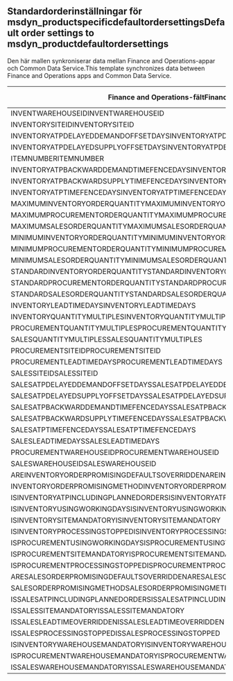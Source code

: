 ## <a name="default-order-settings-to-msdyn_productdefaultordersettings"></a><span data-ttu-id="79bd1-101">Standardorderinställningar för msdyn_productspecificdefaultordersettings</span><span class="sxs-lookup"><span data-stu-id="79bd1-101">Default order settings to msdyn_productdefaultordersettings</span></span>

<span data-ttu-id="79bd1-102">Den här mallen synkroniserar data mellan Finance and Operations-appar och Common Data Service.</span><span class="sxs-lookup"><span data-stu-id="79bd1-102">This template synchronizes data between Finance and Operations apps and Common Data Service.</span></span>

<span data-ttu-id="79bd1-103">Finance and Operations-fält</span><span class="sxs-lookup"><span data-stu-id="79bd1-103">Finance and Operations field</span></span> | <span data-ttu-id="79bd1-104">Mappningstyp</span><span class="sxs-lookup"><span data-stu-id="79bd1-104">Map type</span></span> | <span data-ttu-id="79bd1-105">Övriga Dynamics 365-fält</span><span class="sxs-lookup"><span data-stu-id="79bd1-105">Other Dynamics 365 field</span></span> | <span data-ttu-id="79bd1-106">Standardvärde</span><span class="sxs-lookup"><span data-stu-id="79bd1-106">Default value</span></span>
---|---|---|---
<span data-ttu-id="79bd1-107">INVENTWAREHOUSEID</span><span class="sxs-lookup"><span data-stu-id="79bd1-107">INVENTWAREHOUSEID</span></span> | = | <span data-ttu-id="79bd1-108">msdyn_inventorywarehouse.msdyn_warehouseidentifier</span><span class="sxs-lookup"><span data-stu-id="79bd1-108">msdyn_inventorywarehouse.msdyn_warehouseidentifier</span></span> | 
<span data-ttu-id="79bd1-109">INVENTORYSITEID</span><span class="sxs-lookup"><span data-stu-id="79bd1-109">INVENTORYSITEID</span></span> | = | <span data-ttu-id="79bd1-110">msdyn_inventorysite.msdyn_siteid</span><span class="sxs-lookup"><span data-stu-id="79bd1-110">msdyn_inventorysite.msdyn_siteid</span></span> | 
<span data-ttu-id="79bd1-111">INVENTORYATPDELAYEDDEMANDOFFSETDAYS</span><span class="sxs-lookup"><span data-stu-id="79bd1-111">INVENTORYATPDELAYEDDEMANDOFFSETDAYS</span></span> | = | <span data-ttu-id="79bd1-112">msdyn_inventoryatpdelayeddemandoffsetdays</span><span class="sxs-lookup"><span data-stu-id="79bd1-112">msdyn_inventoryatpdelayeddemandoffsetdays</span></span> | 
<span data-ttu-id="79bd1-113">INVENTORYATPDELAYEDSUPPLYOFFSETDAYS</span><span class="sxs-lookup"><span data-stu-id="79bd1-113">INVENTORYATPDELAYEDSUPPLYOFFSETDAYS</span></span> | = | <span data-ttu-id="79bd1-114">msdyn_inventoryatpdelayedsupplyoffsetdays</span><span class="sxs-lookup"><span data-stu-id="79bd1-114">msdyn_inventoryatpdelayedsupplyoffsetdays</span></span> | 
<span data-ttu-id="79bd1-115">ITEMNUMBER</span><span class="sxs-lookup"><span data-stu-id="79bd1-115">ITEMNUMBER</span></span> | = | <span data-ttu-id="79bd1-116">msdyn_itemnumber.msdyn_itemnumber</span><span class="sxs-lookup"><span data-stu-id="79bd1-116">msdyn_itemnumber.msdyn_itemnumber</span></span> | 
<span data-ttu-id="79bd1-117">INVENTORYATPBACKWARDDEMANDTIMEFENCEDAYS</span><span class="sxs-lookup"><span data-stu-id="79bd1-117">INVENTORYATPBACKWARDDEMANDTIMEFENCEDAYS</span></span> | = | <span data-ttu-id="79bd1-118">msdyn_inventoryatpbackwarddemandtimefencedays</span><span class="sxs-lookup"><span data-stu-id="79bd1-118">msdyn_inventoryatpbackwarddemandtimefencedays</span></span> | 
<span data-ttu-id="79bd1-119">INVENTORYATPBACKWARDSUPPLYTIMEFENCEDAYS</span><span class="sxs-lookup"><span data-stu-id="79bd1-119">INVENTORYATPBACKWARDSUPPLYTIMEFENCEDAYS</span></span> | = | <span data-ttu-id="79bd1-120">msdyn_inventoryatpbackwardsupplytimefencedays</span><span class="sxs-lookup"><span data-stu-id="79bd1-120">msdyn_inventoryatpbackwardsupplytimefencedays</span></span> | 
<span data-ttu-id="79bd1-121">INVENTORYATPTIMEFENCEDAYS</span><span class="sxs-lookup"><span data-stu-id="79bd1-121">INVENTORYATPTIMEFENCEDAYS</span></span> | = | <span data-ttu-id="79bd1-122">msdyn_inventoryatptimefencedays</span><span class="sxs-lookup"><span data-stu-id="79bd1-122">msdyn_inventoryatptimefencedays</span></span> | 
<span data-ttu-id="79bd1-123">MAXIMUMINVENTORYORDERQUANTITY</span><span class="sxs-lookup"><span data-stu-id="79bd1-123">MAXIMUMINVENTORYORDERQUANTITY</span></span> | = | <span data-ttu-id="79bd1-124">msdyn_maximuminventoryorderquantity</span><span class="sxs-lookup"><span data-stu-id="79bd1-124">msdyn_maximuminventoryorderquantity</span></span> | 
<span data-ttu-id="79bd1-125">MAXIMUMPROCUREMENTORDERQUANTITY</span><span class="sxs-lookup"><span data-stu-id="79bd1-125">MAXIMUMPROCUREMENTORDERQUANTITY</span></span> | = | <span data-ttu-id="79bd1-126">msdyn_maximumprocurementorderquantity</span><span class="sxs-lookup"><span data-stu-id="79bd1-126">msdyn_maximumprocurementorderquantity</span></span> | 
<span data-ttu-id="79bd1-127">MAXIMUMSALESORDERQUANTITY</span><span class="sxs-lookup"><span data-stu-id="79bd1-127">MAXIMUMSALESORDERQUANTITY</span></span> | = | <span data-ttu-id="79bd1-128">msdyn_maximumsalesorderquantity</span><span class="sxs-lookup"><span data-stu-id="79bd1-128">msdyn_maximumsalesorderquantity</span></span> | 
<span data-ttu-id="79bd1-129">MINIMUMINVENTORYORDERQUANTITY</span><span class="sxs-lookup"><span data-stu-id="79bd1-129">MINIMUMINVENTORYORDERQUANTITY</span></span> | = | <span data-ttu-id="79bd1-130">msdyn_minimuminventoryorderquantity</span><span class="sxs-lookup"><span data-stu-id="79bd1-130">msdyn_minimuminventoryorderquantity</span></span> | 
<span data-ttu-id="79bd1-131">MINIMUMPROCUREMENTORDERQUANTITY</span><span class="sxs-lookup"><span data-stu-id="79bd1-131">MINIMUMPROCUREMENTORDERQUANTITY</span></span> | = | <span data-ttu-id="79bd1-132">msdyn_minimumprocurementorderquantity</span><span class="sxs-lookup"><span data-stu-id="79bd1-132">msdyn_minimumprocurementorderquantity</span></span> | 
<span data-ttu-id="79bd1-133">MINIMUMSALESORDERQUANTITY</span><span class="sxs-lookup"><span data-stu-id="79bd1-133">MINIMUMSALESORDERQUANTITY</span></span> | = | <span data-ttu-id="79bd1-134">msdyn_minimumsalesorderquantity</span><span class="sxs-lookup"><span data-stu-id="79bd1-134">msdyn_minimumsalesorderquantity</span></span> | 
<span data-ttu-id="79bd1-135">STANDARDINVENTORYORDERQUANTITY</span><span class="sxs-lookup"><span data-stu-id="79bd1-135">STANDARDINVENTORYORDERQUANTITY</span></span> | = | <span data-ttu-id="79bd1-136">msdyn_standardinventoryorderquantity</span><span class="sxs-lookup"><span data-stu-id="79bd1-136">msdyn_standardinventoryorderquantity</span></span> | 
<span data-ttu-id="79bd1-137">STANDARDPROCUREMENTORDERQUANTITY</span><span class="sxs-lookup"><span data-stu-id="79bd1-137">STANDARDPROCUREMENTORDERQUANTITY</span></span> | = | <span data-ttu-id="79bd1-138">msdyn_standardprocurementorderquantity</span><span class="sxs-lookup"><span data-stu-id="79bd1-138">msdyn_standardprocurementorderquantity</span></span> | 
<span data-ttu-id="79bd1-139">STANDARDSALESORDERQUANTITY</span><span class="sxs-lookup"><span data-stu-id="79bd1-139">STANDARDSALESORDERQUANTITY</span></span> | = | <span data-ttu-id="79bd1-140">msdyn_standardsalesorderquantity</span><span class="sxs-lookup"><span data-stu-id="79bd1-140">msdyn_standardsalesorderquantity</span></span> | 
<span data-ttu-id="79bd1-141">INVENTORYLEADTIMEDAYS</span><span class="sxs-lookup"><span data-stu-id="79bd1-141">INVENTORYLEADTIMEDAYS</span></span> | = | <span data-ttu-id="79bd1-142">msdyn_inventoryleadtimedays</span><span class="sxs-lookup"><span data-stu-id="79bd1-142">msdyn_inventoryleadtimedays</span></span> | 
<span data-ttu-id="79bd1-143">INVENTORYQUANTITYMULTIPLES</span><span class="sxs-lookup"><span data-stu-id="79bd1-143">INVENTORYQUANTITYMULTIPLES</span></span> | = | <span data-ttu-id="79bd1-144">msdyn_inventoryquantitymultiples</span><span class="sxs-lookup"><span data-stu-id="79bd1-144">msdyn_inventoryquantitymultiples</span></span> | 
<span data-ttu-id="79bd1-145">PROCUREMENTQUANTITYMULTIPLES</span><span class="sxs-lookup"><span data-stu-id="79bd1-145">PROCUREMENTQUANTITYMULTIPLES</span></span> | = | <span data-ttu-id="79bd1-146">msdyn_procurementquantitymultiples</span><span class="sxs-lookup"><span data-stu-id="79bd1-146">msdyn_procurementquantitymultiples</span></span> | 
<span data-ttu-id="79bd1-147">SALESQUANTITYMULTIPLES</span><span class="sxs-lookup"><span data-stu-id="79bd1-147">SALESQUANTITYMULTIPLES</span></span> | = | <span data-ttu-id="79bd1-148">msdyn_salesquantitymultiples</span><span class="sxs-lookup"><span data-stu-id="79bd1-148">msdyn_salesquantitymultiples</span></span> | 
<span data-ttu-id="79bd1-149">PROCUREMENTSITEID</span><span class="sxs-lookup"><span data-stu-id="79bd1-149">PROCUREMENTSITEID</span></span> | = | <span data-ttu-id="79bd1-150">msdyn_procurementsite.msdyn_siteid</span><span class="sxs-lookup"><span data-stu-id="79bd1-150">msdyn_procurementsite.msdyn_siteid</span></span> | 
<span data-ttu-id="79bd1-151">PROCUREMENTLEADTIMEDAYS</span><span class="sxs-lookup"><span data-stu-id="79bd1-151">PROCUREMENTLEADTIMEDAYS</span></span> | = | <span data-ttu-id="79bd1-152">msdyn_procurementleadtimedays</span><span class="sxs-lookup"><span data-stu-id="79bd1-152">msdyn_procurementleadtimedays</span></span> | 
<span data-ttu-id="79bd1-153">SALESSITEID</span><span class="sxs-lookup"><span data-stu-id="79bd1-153">SALESSITEID</span></span> | = | <span data-ttu-id="79bd1-154">msdyn_salessite.msdyn_siteid</span><span class="sxs-lookup"><span data-stu-id="79bd1-154">msdyn_salessite.msdyn_siteid</span></span> | 
<span data-ttu-id="79bd1-155">SALESATPDELAYEDDEMANDOFFSETDAYS</span><span class="sxs-lookup"><span data-stu-id="79bd1-155">SALESATPDELAYEDDEMANDOFFSETDAYS</span></span> | = | <span data-ttu-id="79bd1-156">msdyn_salesatpdelayeddemandoffsetdays</span><span class="sxs-lookup"><span data-stu-id="79bd1-156">msdyn_salesatpdelayeddemandoffsetdays</span></span> | 
<span data-ttu-id="79bd1-157">SALESATPDELAYEDSUPPLYOFFSETDAYS</span><span class="sxs-lookup"><span data-stu-id="79bd1-157">SALESATPDELAYEDSUPPLYOFFSETDAYS</span></span> | = | <span data-ttu-id="79bd1-158">msdyn_salesatpdelayedsupplyoffsetdays</span><span class="sxs-lookup"><span data-stu-id="79bd1-158">msdyn_salesatpdelayedsupplyoffsetdays</span></span> | 
<span data-ttu-id="79bd1-159">SALESATPBACKWARDDEMANDTIMEFENCEDAYS</span><span class="sxs-lookup"><span data-stu-id="79bd1-159">SALESATPBACKWARDDEMANDTIMEFENCEDAYS</span></span> | = | <span data-ttu-id="79bd1-160">msdyn_salesatpbackwarddemandtimefencedays</span><span class="sxs-lookup"><span data-stu-id="79bd1-160">msdyn_salesatpbackwarddemandtimefencedays</span></span> | 
<span data-ttu-id="79bd1-161">SALESATPBACKWARDSUPPLYTIMEFENCEDAYS</span><span class="sxs-lookup"><span data-stu-id="79bd1-161">SALESATPBACKWARDSUPPLYTIMEFENCEDAYS</span></span> | = | <span data-ttu-id="79bd1-162">msdyn_salesatpbackwardsupplytimefencedays</span><span class="sxs-lookup"><span data-stu-id="79bd1-162">msdyn_salesatpbackwardsupplytimefencedays</span></span> | 
<span data-ttu-id="79bd1-163">SALESATPTIMEFENCEDAYS</span><span class="sxs-lookup"><span data-stu-id="79bd1-163">SALESATPTIMEFENCEDAYS</span></span> | = | <span data-ttu-id="79bd1-164">msdyn_salesatptimefencedays</span><span class="sxs-lookup"><span data-stu-id="79bd1-164">msdyn_salesatptimefencedays</span></span> | 
<span data-ttu-id="79bd1-165">SALESLEADTIMEDAYS</span><span class="sxs-lookup"><span data-stu-id="79bd1-165">SALESLEADTIMEDAYS</span></span> | = | <span data-ttu-id="79bd1-166">msdyn_salesleadtimedays</span><span class="sxs-lookup"><span data-stu-id="79bd1-166">msdyn_salesleadtimedays</span></span> | 
<span data-ttu-id="79bd1-167">PROCUREMENTWAREHOUSEID</span><span class="sxs-lookup"><span data-stu-id="79bd1-167">PROCUREMENTWAREHOUSEID</span></span> | = | <span data-ttu-id="79bd1-168">msdyn_procurementwarehouse.msdyn_warehouseidentifier</span><span class="sxs-lookup"><span data-stu-id="79bd1-168">msdyn_procurementwarehouse.msdyn_warehouseidentifier</span></span> | 
<span data-ttu-id="79bd1-169">SALESWAREHOUSEID</span><span class="sxs-lookup"><span data-stu-id="79bd1-169">SALESWAREHOUSEID</span></span> | = | <span data-ttu-id="79bd1-170">msdyn_saleswarehouse.msdyn_warehouseidentifier</span><span class="sxs-lookup"><span data-stu-id="79bd1-170">msdyn_saleswarehouse.msdyn_warehouseidentifier</span></span> | 
<span data-ttu-id="79bd1-171">AREINVENTORYORDERPROMISINGDEFAULTSOVERRIDDEN</span><span class="sxs-lookup"><span data-stu-id="79bd1-171">AREINVENTORYORDERPROMISINGDEFAULTSOVERRIDDEN</span></span> | >< | <span data-ttu-id="79bd1-172">msdyn_areinventoryorderdefaultsoverridden</span><span class="sxs-lookup"><span data-stu-id="79bd1-172">msdyn_areinventoryorderdefaultsoverridden</span></span> | 
<span data-ttu-id="79bd1-173">INVENTORYORDERPROMISINGMETHOD</span><span class="sxs-lookup"><span data-stu-id="79bd1-173">INVENTORYORDERPROMISINGMETHOD</span></span> | >< | <span data-ttu-id="79bd1-174">msdyn_inventoryorderpromisingmethod</span><span class="sxs-lookup"><span data-stu-id="79bd1-174">msdyn_inventoryorderpromisingmethod</span></span> | 
<span data-ttu-id="79bd1-175">ISINVENTORYATPINCLUDINGPLANNEDORDERS</span><span class="sxs-lookup"><span data-stu-id="79bd1-175">ISINVENTORYATPINCLUDINGPLANNEDORDERS</span></span> | >< | <span data-ttu-id="79bd1-176">msdyn_isinventoryatpincludingplannedorders</span><span class="sxs-lookup"><span data-stu-id="79bd1-176">msdyn_isinventoryatpincludingplannedorders</span></span> | 
<span data-ttu-id="79bd1-177">ISINVENTORYUSINGWORKINGDAYS</span><span class="sxs-lookup"><span data-stu-id="79bd1-177">ISINVENTORYUSINGWORKINGDAYS</span></span> | >< | <span data-ttu-id="79bd1-178">msdyn_isinventoryusingworkingdays</span><span class="sxs-lookup"><span data-stu-id="79bd1-178">msdyn_isinventoryusingworkingdays</span></span> | 
<span data-ttu-id="79bd1-179">ISINVENTORYSITEMANDATORY</span><span class="sxs-lookup"><span data-stu-id="79bd1-179">ISINVENTORYSITEMANDATORY</span></span> | >< | <span data-ttu-id="79bd1-180">msdyn_isinventorysitemandatory</span><span class="sxs-lookup"><span data-stu-id="79bd1-180">msdyn_isinventorysitemandatory</span></span> | 
<span data-ttu-id="79bd1-181">ISINVENTORYPROCESSINGSTOPPED</span><span class="sxs-lookup"><span data-stu-id="79bd1-181">ISINVENTORYPROCESSINGSTOPPED</span></span> | >< | <span data-ttu-id="79bd1-182">msdyn_isinventoryprocessingstopped</span><span class="sxs-lookup"><span data-stu-id="79bd1-182">msdyn_isinventoryprocessingstopped</span></span> | 
<span data-ttu-id="79bd1-183">ISPROCUREMENTUSINGWORKINGDAYS</span><span class="sxs-lookup"><span data-stu-id="79bd1-183">ISPROCUREMENTUSINGWORKINGDAYS</span></span> | >< | <span data-ttu-id="79bd1-184">msdyn_isprocurementusingworkingdays</span><span class="sxs-lookup"><span data-stu-id="79bd1-184">msdyn_isprocurementusingworkingdays</span></span> | 
<span data-ttu-id="79bd1-185">ISPROCUREMENTSITEMANDATORY</span><span class="sxs-lookup"><span data-stu-id="79bd1-185">ISPROCUREMENTSITEMANDATORY</span></span> | >< | <span data-ttu-id="79bd1-186">msdyn_isprocurementsitemandatory</span><span class="sxs-lookup"><span data-stu-id="79bd1-186">msdyn_isprocurementsitemandatory</span></span> | 
<span data-ttu-id="79bd1-187">ISPROCUREMENTPROCESSINGSTOPPED</span><span class="sxs-lookup"><span data-stu-id="79bd1-187">ISPROCUREMENTPROCESSINGSTOPPED</span></span> | >< | <span data-ttu-id="79bd1-188">msdyn_isprocurementprocessingstopped</span><span class="sxs-lookup"><span data-stu-id="79bd1-188">msdyn_isprocurementprocessingstopped</span></span> | 
<span data-ttu-id="79bd1-189">ARESALESORDERPROMISINGDEFAULTSOVERRIDDEN</span><span class="sxs-lookup"><span data-stu-id="79bd1-189">ARESALESORDERPROMISINGDEFAULTSOVERRIDDEN</span></span> | >< | <span data-ttu-id="79bd1-190">msdyn_aresalesorderdefaultsoverridden</span><span class="sxs-lookup"><span data-stu-id="79bd1-190">msdyn_aresalesorderdefaultsoverridden</span></span> | 
<span data-ttu-id="79bd1-191">SALESORDERPROMISINGMETHOD</span><span class="sxs-lookup"><span data-stu-id="79bd1-191">SALESORDERPROMISINGMETHOD</span></span> | >< | <span data-ttu-id="79bd1-192">msdyn_salesorderpromisingmethod</span><span class="sxs-lookup"><span data-stu-id="79bd1-192">msdyn_salesorderpromisingmethod</span></span> | 
<span data-ttu-id="79bd1-193">ISSALESATPINCLUDINGPLANNEDORDERS</span><span class="sxs-lookup"><span data-stu-id="79bd1-193">ISSALESATPINCLUDINGPLANNEDORDERS</span></span> | >< | <span data-ttu-id="79bd1-194">msdyn_issalesatpincludingplannedorders</span><span class="sxs-lookup"><span data-stu-id="79bd1-194">msdyn_issalesatpincludingplannedorders</span></span> | 
<span data-ttu-id="79bd1-195">ISSALESSITEMANDATORY</span><span class="sxs-lookup"><span data-stu-id="79bd1-195">ISSALESSITEMANDATORY</span></span> | >< | <span data-ttu-id="79bd1-196">msdyn_issalessitemandatory</span><span class="sxs-lookup"><span data-stu-id="79bd1-196">msdyn_issalessitemandatory</span></span> | 
<span data-ttu-id="79bd1-197">ISSALESLEADTIMEOVERRIDDEN</span><span class="sxs-lookup"><span data-stu-id="79bd1-197">ISSALESLEADTIMEOVERRIDDEN</span></span> | >< | <span data-ttu-id="79bd1-198">msdyn_issalesleadtimeoverridden</span><span class="sxs-lookup"><span data-stu-id="79bd1-198">msdyn_issalesleadtimeoverridden</span></span> | 
<span data-ttu-id="79bd1-199">ISSALESPROCESSINGSTOPPED</span><span class="sxs-lookup"><span data-stu-id="79bd1-199">ISSALESPROCESSINGSTOPPED</span></span> | >< | <span data-ttu-id="79bd1-200">msdyn_issalesprocessingstopped</span><span class="sxs-lookup"><span data-stu-id="79bd1-200">msdyn_issalesprocessingstopped</span></span> | 
<span data-ttu-id="79bd1-201">ISINVENTORYWAREHOUSEMANDATORY</span><span class="sxs-lookup"><span data-stu-id="79bd1-201">ISINVENTORYWAREHOUSEMANDATORY</span></span> | >< | <span data-ttu-id="79bd1-202">msdyn_isinventorywarehousemandatory</span><span class="sxs-lookup"><span data-stu-id="79bd1-202">msdyn_isinventorywarehousemandatory</span></span> | 
<span data-ttu-id="79bd1-203">ISPROCUREMENTWAREHOUSEMANDATORY</span><span class="sxs-lookup"><span data-stu-id="79bd1-203">ISPROCUREMENTWAREHOUSEMANDATORY</span></span> | >< | <span data-ttu-id="79bd1-204">msdyn_isprocurementwarehousemandatory</span><span class="sxs-lookup"><span data-stu-id="79bd1-204">msdyn_isprocurementwarehousemandatory</span></span> | 
<span data-ttu-id="79bd1-205">ISSALESWAREHOUSEMANDATORY</span><span class="sxs-lookup"><span data-stu-id="79bd1-205">ISSALESWAREHOUSEMANDATORY</span></span> | >< | <span data-ttu-id="79bd1-206">msdyn_issaleswarehousemandatory</span><span class="sxs-lookup"><span data-stu-id="79bd1-206">msdyn_issaleswarehousemandatory</span></span> | 
